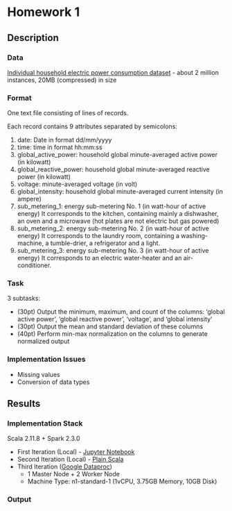 # Homework 1

## Description

### Data
[Individual household electric power consumption dataset](https://archive.ics.uci.edu/ml/datasets/individual+household+electric+power+consumption) - about 2 million instances, 20MB (compressed) in size


### Format
One text file consisting of lines of records.

Each record contains 9 attributes separated by semicolons:
1. date: Date in format dd/mm/yyyy 
2. time: time in format hh:mm:ss 
3. global_active_power: household global minute-averaged active power (in kilowatt) 
4. global_reactive_power: household global minute-averaged reactive power (in kilowatt) 
5. voltage: minute-averaged voltage (in volt) 
6. global_intensity: household global minute-averaged current intensity (in ampere) 
7. sub_metering_1: energy sub-metering No. 1 (in watt-hour of active energy)
It corresponds to the kitchen, containing mainly a dishwasher, an oven and a microwave (hot plates are not electric but gas powered) 
8. sub_metering_2: energy sub-metering No. 2 (in watt-hour of active energy)
It corresponds to the laundry room, containing a washing-machine, a tumble-drier, a refrigerator and a light. 
9. sub_metering_3: energy sub-metering No. 3 (in watt-hour of active energy)
It corresponds to an electric water-heater and an air-conditioner.


### Task
3 subtasks:
+ (30pt) Output the minimum, maximum, and count of the columns: ‘global active power’, ‘global reactive power’, ‘voltage’, and ‘global intensity’
+ (30pt) Output the mean and standard deviation of these columns
+ (40pt) Perform min-max normalization on the columns to generate normalized output

### Implementation Issues
+ Missing values
+ Conversion of data types

## Results

### Implementation Stack
Scala 2.11.8 + Spark 2.3.0

+ First Iteration (Local) - [Jupyter Notebook](https://github.com/michaelandhsm2/big-data-mining-course/blob/master/hw1/HW%20%231.ipynb)
+ Second Iteration (Local) - [Plain Scala](https://github.com/michaelandhsm2/big-data-mining-course/blob/master/hw1/sbt/src/main/scala/hw1.scala)
+ Third Iteration ([Google Dataproc](https://cloud.google.com/dataproc/))
  - 1 Master Node + 2 Worker Node
  - Machine Type: n1-standard-1 (1vCPU, 3.75GB Memory, 10GB Disk)

### Output
